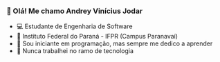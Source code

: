 ### 🦝 Olá! Me chamo Andrey Vinícius Jodar

- 💻 Estudante de Engenharia de Software
- ‍🏫 Instituto Federal do Paraná - IFPR (Campus Paranavaí)
- 📖 Sou iniciante em programação, mas sempre me dedico a aprender
- 💼 Nunca trabalhei no ramo de tecnologia 

